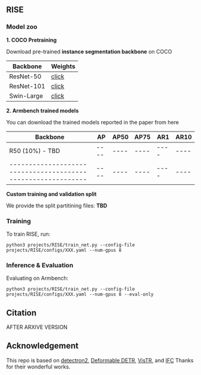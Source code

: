 ## RISE 



### Model zoo

**1. COCO Pretraining**

Download pre-trained **instance segmentation backbone** on COCO

| Backbone   | Weights                                                                                     |
| ---------- |-------------------------------------------------------------------------------------------- |
| ResNet-50  | [click](https://drive.google.com/file/d/1ip-pxavMcyWOxfBcl_4cUIBKXRTA4wrO/view?usp=sharing) |
| ResNet-101 | [click](https://drive.google.com/file/d/1Gm162LthxorsS6pMX_XoVTn5iDAAMWbU/view?usp=sharing) |
| Swin-Large | [click](https://drive.google.com/file/d/1o-q4WIcMn_D5p1tSubJBWlPAnJLQ5Cbb/view?usp=sharing) |


**2. Armbench trained models**

You can download the trained models reported in the paper from here

| Backbone                                                     | AP   | AP50 | AP75 | AR1  | AR10 |
| ------------------------------------------------------------ | ---- | ---- | ---- | ---- | ---- | 
| R50 (10%) - TBD                                              | ---- | ---- | ---- | ---- | ---- | 
| ------------------------------------------------------------ | ---- | ---- | ---- | ---- | ---- |





 **Custom training  and validation split** 

We provide the split partitining files: **TBD**


### Training

To train RISE, run:

```
python3 projects/RISE/train_net.py --config-file projects/RISE/configs/XXX.yaml --num-gpus 8 
```



### Inference & Evaluation

Evaluating on Armbench:

```
python3 projects/RISE/train_net.py --config-file projects/RISE/configs/XXX.yaml --num-gpus 8 --eval-only
```



## Citation

AFTER ARXIVE VERSION

## Acknowledgement

This repo is based on [detectron2](https://github.com/facebookresearch/detectron2), [Deformable DETR](https://github.com/fundamentalvision/Deformable-DETR), [VisTR](https://github.com/Epiphqny/VisTR), and [IFC](https://github.com/sukjunhwang/IFC)  Thanks for their wonderful works.
